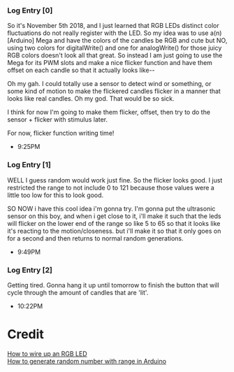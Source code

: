 ### Log Entry [0]
So it's November 5th 2018, and I just learned that RGB LEDs distinct color fluctuations do not really register with the LED. So my idea was to use a(n) [Arduino] Mega and have the colors of the candles be RGB and cute but NO, using two colors for digitalWrite() and one for analogWrite() for those juicy RGB colors doesn't look all that great. So instead I am just going to use the Mega for its PWM slots and make a nice flicker function and have them offset on each candle so that it actually looks like--

Oh my gah. I could totally use a sensor to detect wind or something, or some kind of motion to make the flickered candles flicker in a manner that looks like real candles. Oh my god. That would be so sick.

I think for now I'm going to make them flicker, offset, then try to do the sensor + flicker with stimulus later.

For now, flicker function writing time! 
- 9:25PM

### Log Entry [1]

WELL I guess random would work just fine. So the flicker looks good. I just restricted the range to not include 0 to 121 because those values were a little too low for this to look good.

SO NOW i have this cool idea i'm gonna try. I'm gonna put the ultrasonic sensor on this boy, and when i get close to it, i'll make it such that the leds will flicker on the lower end of the range so like 5 to 65 so that it looks like it's reacting to the motion/closeness. but i'll make it so that it only goes on for a second and then returns to normal random generations.
- 9:49PM

### Log Entry [2]

Getting tired. Gonna hang it up until tomorrow to finish the button that will cycle through the amount of candles that are 'lit'.
- 10:22PM

# Credit
[How to wire up an RGB LED](https://www.youtube.com/watch?v=5Qi93MjlqzE) <br/>
[How to generate random number with range in Arduino](https://www.arduino.cc/reference/en/language/functions/random-numbers/random/)
